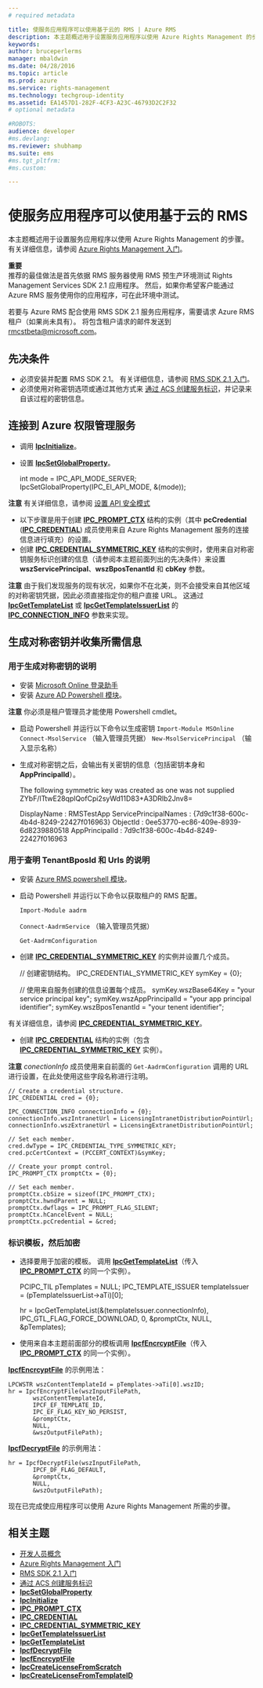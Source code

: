```yaml
---
# required metadata

title: 使服务应用程序可以使用基于云的 RMS | Azure RMS
description: 本主题概述用于设置服务应用程序以使用 Azure Rights Management 的步骤。
keywords:
author: bruceperlerms
manager: mbaldwin
ms.date: 04/28/2016
ms.topic: article
ms.prod: azure
ms.service: rights-management
ms.technology: techgroup-identity
ms.assetid: EA1457D1-282F-4CF3-A23C-46793D2C2F32
# optional metadata

#ROBOTS:
audience: developer
#ms.devlang:
ms.reviewer: shubhamp
ms.suite: ems
#ms.tgt_pltfrm:
#ms.custom:

---
```


# 使服务应用程序可以使用基于云的 RMS

本主题概述用于设置服务应用程序以使用 Azure Rights Management 的步骤。 有关详细信息，请参阅 [Azure Rights Management 入门](https://technet.microsoft.com/en-us/library/jj585016.aspx)。

**重要**  
推荐的最佳做法是首先依据 RMS 服务器使用 RMS 预生产环境测试 Rights Management Services SDK 2.1 应用程序。 然后，如果你希望客户能通过 Azure RMS 服务使用你的应用程序，可在此环境中测试。

若要与 Azure RMS 配合使用 RMS SDK 2.1 服务应用程序，需要请求 Azure RMS 租户（如果尚未具有）。 将包含租户请求的邮件发送到 <rmcstbeta@microsoft.com>。

## 先决条件

-   必须安装并配置 RMS SDK 2.1。 有关详细信息，请参阅 [RMS SDK 2.1 入门](getting-started-with-ad-rms-2-0.md)。
-   必须使用对称密钥选项或通过其他方式来 [通过 ACS 创建服务标识](https://msdn.microsoft.com/en-us/library/gg185924.aspx)，并记录来自该过程的密钥信息。

## 连接到 Azure 权限管理服务

-   调用 [**IpcInitialize**](/rights-management/sdk/2.1/api/win/functions#msipc_ipcinitialize)。
-   设置 [**IpcSetGlobalProperty**](/rights-management/sdk/2.1/api/win/functions#msipc_ipcsetglobalproperty)。


    int mode = IPC_API_MODE_SERVER;
    IpcSetGlobalProperty(IPC_EI_API_MODE, &(mode));


**注意**  有关详细信息，请参阅 [设置 API 安全模式](setting-the-api-security-mode-api-mode.md)

     

-   以下步骤是用于创建 [**IPC\_PROMPT\_CTX**](/rights-management/sdk/2.1/api/win/ipc_prompt_ctx#msipc_ipc_prompt_ctx) 结构的实例（其中 **pcCredential** ([**IPC\_CREDENTIAL**](/rights-management/sdk/2.1/api/win/ipc_credential#msipc_ipc_credential)) 成员使用来自 Azure Rights Management 服务的连接信息进行填充）的设置。
-   创建 [**IPC\_CREDENTIAL\_SYMMETRIC\_KEY**](/rights-management/sdk/2.1/api/win/ipc_credential#msipc_ipc_credential_symmetric_key) 结构的实例时，使用来自对称密钥服务标识创建的信息（请参阅本主题前面列出的先决条件）来设置 **wszServicePrincipal**、**wszBposTenantId** 和 **cbKey** 参数。

**注意**   由于我们发现服务的现有状况，如果你不在北美，则不会接受来自其他区域的对称密钥凭据，因此必须直接指定你的租户直接 URL。 这通过 [**IpcGetTemplateList**](/rights-management/sdk/2.1/api/win/functions#msipc_ipcgettemplatelist) 或 [**IpcGetTemplateIssuerList**](/rights-management/sdk/2.1/api/win/functions#msipc_ipcgettemplateissuerlist) 的 [**IPC\_CONNECTION\_INFO**](/rights-management/sdk/2.1/api/win/ipc_connection_info#msipc_ipc_connection_info) 参数来实现。

## 生成对称密钥并收集所需信息

### 用于生成对称密钥的说明

-   安装 [Microsoft Online 登录助手](http://go.microsoft.com/fwlink/p/?LinkID=286152)
-   安装 [Azure AD Powershell 模块](https://bposast.vo.msecnd.net/MSOPMW/8073.4/amd64/AdministrationConfig-en.msi)。

**注意**  你必须是租户管理员才能使用 Powershell cmdlet。


-   启动 Powershell 并运行以下命令以生成密钥
            `Import-Module MSOnline`
            `Connect-MsolService` （输入管理员凭据）
            `New-MsolServicePrincipal` （输入显示名称）
-   生成对称密钥之后，会输出有关密钥的信息（包括密钥本身和 **AppPrincipalId**）。



    The following symmetric key was created as one was not supplied
    ZYbF/lTtwE28qplQofCpi2syWd11D83+A3DRlb2Jnv8=

    DisplayName : RMSTestApp
    ServicePrincipalNames : {7d9c1f38-600c-4b4d-8249-22427f016963}
    ObjectId : 0ee53770-ec86-409e-8939-6d8239880518
    AppPrincipalId : 7d9c1f38-600c-4b4d-8249-22427f016963



### 用于查明 **TenantBposId** 和 **Urls** 的说明

-   安装 [Azure RMS powershell 模块](https://technet.microsoft.com/en-us/library/jj585012.aspx)。
-   启动 Powershell 并运行以下命令以获取租户的 RMS 配置。

    `Import-Module aadrm`

    `Connect-AadrmService` （输入管理员凭据）

    `Get-AadrmConfiguration`


-   创建 [**IPC\_CREDENTIAL\_SYMMETRIC\_KEY**](/rights-management/sdk/2.1/api/win/ipc_credential#msipc_ipc_credential_symmetric_key) 的实例并设置几个成员。

    // 创建密钥结构。
    IPC_CREDENTIAL_SYMMETRIC_KEY symKey = {0};

    // 使用来自服务创建的信息设置每个成员。
    symKey.wszBase64Key = "your service principal key";
    symKey.wszAppPrincipalId = "your app principal identifier";
    symKey.wszBposTenantId = "your tenent identifier";


有关详细信息，请参阅 [**IPC\_CREDENTIAL\_SYMMETRIC\_KEY**](/rights-management/sdk/2.1/api/win/ipc_credential#msipc_ipc_credential_symmetric_key)。

-   创建 [**IPC\_CREDENTIAL**](/rights-management/sdk/2.1/api/win/ipc_credential#msipc_ipc_credential) 结构的实例（包含 [**IPC\_CREDENTIAL\_SYMMETRIC\_KEY**](/rights-management/sdk/2.1/api/win/ipc_credential#msipc_ipc_credential_symmetric_key) 实例）。

**注意**   *conectionInfo* 成员使用来自前面的 `Get-AadrmConfiguration` 调用的 URL 进行设置，在此处使用这些字段名称进行注明。

    // Create a credential structure.
    IPC_CREDENTIAL cred = {0};

    IPC_CONNECTION_INFO connectionInfo = {0};
    connectionInfo.wszIntranetUrl = LicensingIntranetDistributionPointUrl;
    connectionInfo.wszExtranetUrl = LicensingExtranetDistributionPointUrl;

    // Set each member.
    cred.dwType = IPC_CREDENTIAL_TYPE_SYMMETRIC_KEY;
    cred.pcCertContext = (PCCERT_CONTEXT)&symKey;

    // Create your prompt control.
    IPC_PROMPT_CTX promptCtx = {0};

    // Set each member.
    promptCtx.cbSize = sizeof(IPC_PROMPT_CTX);
    promptCtx.hwndParent = NULL;
    promptCtx.dwflags = IPC_PROMPT_FLAG_SILENT;
    promptCtx.hCancelEvent = NULL;
    promptCtx.pcCredential = &cred;

### 标识模板，然后加密

-   选择要用于加密的模板。
    调用 [**IpcGetTemplateList**](/rights-management/sdk/2.1/api/win/functions#msipc_ipcgettemplatelist)（传入 [**IPC\_PROMPT\_CTX**](/rights-management/sdk/2.1/api/win/ipc_prompt_ctx#msipc_ipc_prompt_ctx) 的同一个实例）。


    PCIPC_TIL pTemplates = NULL;
    IPC_TEMPLATE_ISSUER templateIssuer = (pTemplateIssuerList->aTi)[0];

    hr = IpcGetTemplateList(&(templateIssuer.connectionInfo),
           IPC_GTL_FLAG_FORCE_DOWNLOAD,
           0,
           &promptCtx,
           NULL,
           &pTemplates);


-   使用来自本主题前面部分的模板调用 [**IpcfEncrcyptFile**](/rights-management/sdk/2.1/api/win/functions#msipc_ipcfencryptfile)（传入 [**IPC\_PROMPT\_CTX**](/rights-management/sdk/2.1/api/win/ipc_prompt_ctx#msipc_ipc_prompt_ctx) 的同一个实例）。

[**IpcfEncrcyptFile**](/rights-management/sdk/2.1/api/win/functions#msipc_ipcfencryptfile) 的示例用法：

    LPCWSTR wszContentTemplateId = pTemplates->aTi[0].wszID;
    hr = IpcfEncryptFile(wszInputFilePath,
           wszContentTemplateId,
           IPCF_EF_TEMPLATE_ID,
           IPC_EF_FLAG_KEY_NO_PERSIST,
           &promptCtx,
           NULL,
           &wszOutputFilePath);

[**IpcfDecryptFile**](/rights-management/sdk/2.1/api/win/functions#msipc_ipcfdecryptfile) 的示例用法：

    hr = IpcfDecryptFile(wszInputFilePath,
           IPCF_DF_FLAG_DEFAULT,
           &promptCtx,
           NULL,
           &wszOutputFilePath);

现在已完成使应用程序可以使用 Azure Rights Management 所需的步骤。

## 相关主题

* [开发人员概念](ad-rms-concepts-nav.md)
* [Azure Rights Management 入门](https://technet.microsoft.com/en-us/library/jj585016.aspx)
* [RMS SDK 2.1 入门](getting-started-with-ad-rms-2-0.md)
* [通过 ACS 创建服务标识](https://msdn.microsoft.com/en-us/library/gg185924.aspx)
* [**IpcSetGlobalProperty**](/rights-management/sdk/2.1/api/win/functions#msipc_ipcsetglobalproperty)
* [**IpcInitialize**](/rights-management/sdk/2.1/api/win/functions#msipc_ipcinitialize)
* [**IPC\_PROMPT\_CTX**](/rights-management/sdk/2.1/api/win/ipc_prompt_ctx#msipc_ipc_prompt_ctx)
* [**IPC\_CREDENTIAL**](/rights-management/sdk/2.1/api/win/ipc_credential#msipc_ipc_credential)
* [**IPC\_CREDENTIAL\_SYMMETRIC\_KEY**](/rights-management/sdk/2.1/api/win/ipc_credential#msipc_ipc_credential_symmetric_key)
* [**IpcGetTemplateIssuerList**](/rights-management/sdk/2.1/api/win/functions#msipc_ipcgettemplateissuerlist)
* [**IpcGetTemplateList**](/rights-management/sdk/2.1/api/win/functions#msipc_ipcgettemplatelist)
* [**IpcfDecryptFile**](/rights-management/sdk/2.1/api/win/functions#msipc_ipcfdecryptfile)
* [**IpcfEncrcyptFile**](/rights-management/sdk/2.1/api/win/functions#msipc_ipcfencryptfile)
* [**IpcCreateLicenseFromScratch**](/rights-management/sdk/2.1/api/win/functions#msipc_ipccreatelicensefromscratch)
* [**IpcCreateLicenseFromTemplateID**](/rights-management/sdk/2.1/api/win/functions#msipc_ipccreatelicensefromtemplateid)
 

 


<!--HONumber=Apr16_HO4-->


